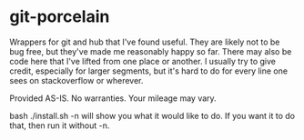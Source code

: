 # git-porcelain

Wrappers for git and hub that I've found useful. They are likely not
to be bug free, but they've made me reasonably happy so far. There may
also be code here that I've lifted from one place or another. I
usually try to give credit, especially for larger segments, but it's
hard to do for every line one sees on stackoverflow or wherever.

Provided AS-IS. No warranties. Your mileage may vary.

bash ./install.sh -n will show you what it would like to do. If you
want it to do that, then run it without -n.
